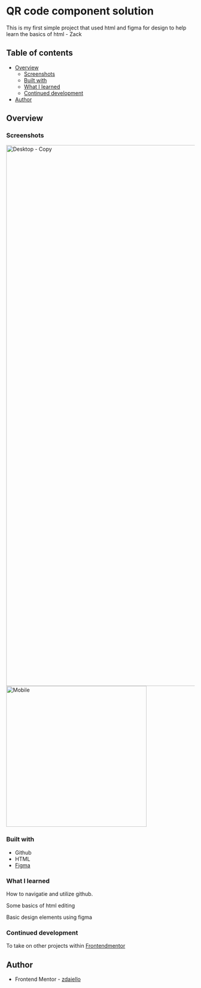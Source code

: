 # QR code component solution

This is my first simple project that used html and figma for design to help learn the basics of html - Zack  

## Table of contents

- [Overview](#overview)
  - [Screenshots](#screenshots)
  - [Built with](#built-with)
  - [What I learned](#what-i-learned)
  - [Continued development](#continued-development)
- [Author](#author)


## Overview

### Screenshots

<img width="1440" alt="Desktop - Copy" src="https://user-images.githubusercontent.com/115808095/195911742-b77820c9-fa8a-446d-8133-bbc842937ca2.png">
<img width="375" alt="Mobile" src="https://user-images.githubusercontent.com/115808095/195911745-20c50ea2-c9b1-48f8-bd95-c1993d5c2f58.png">



### Built with

- Github
- HTML
- [Figma](https://www.figma.com/)


### What I learned

How to navigatie and utilize github.

Some basics of html editing

Basic design elements using figma 


### Continued development

To take on other projects within [Frontendmentor](https://www.frontendmentor.io/) 



## Author

- Frontend Mentor - [zdaiello](https://www.frontendmentor.io/profile/zdaiello)



